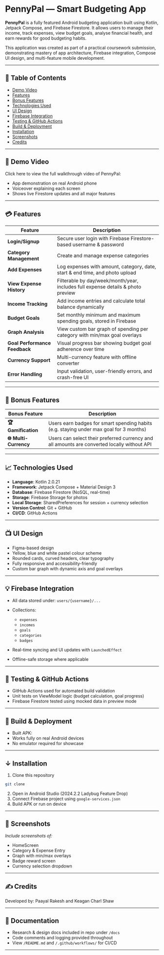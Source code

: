 # PennyPal — Smart Budgeting App

**PennyPal** is a fully featured Android budgeting application built using Kotlin, Jetpack Compose, and Firebase Firestore. It allows users to manage their income, track expenses, view budget goals, analyse financial health, and earn rewards for good budgeting habits.

This application was created as part of a practical coursework submission, demonstrating mastery of app architecture, Firebase integration, Compose UI design, and multi-feature mobile development.

---

## 📄 Table of Contents

* [Demo Video](#-demo-video)
* [Features](#-features)
* [Bonus Features](#-bonus-features)
* [Technologies Used](#-technologies-used)
* [UI Design](#-ui-design)
* [Firebase Integration](#-firebase-integration)
* [Testing & GitHub Actions](#-testing--github-actions)
* [Build & Deployment](#-build--deployment)
* [Installation](#-installation)
* [Screenshots](#-screenshots)
* [Credits](#-credits)

---

## 🎥 Demo Video

Click here to view the full walkthrough video of PennyPal: 

* App demonstration on real Android phone
* Voiceover explaining each screen
* Shows live Firestore updates and all major features

---

## 💳 Features

| Feature                       | Description                                                                      |
| ----------------------------- | -------------------------------------------------------------------------------- |
| **Login/Signup**              | Secure user login with Firebase Firestore-based username & password              |
| **Category Management**       | Create and manage expense categories                                             |
| **Add Expenses**              | Log expenses with amount, category, date, start & end time, and photo upload     |
| **View Expense History**      | Filterable by day/week/month/year, includes full expense details & photo preview |
| **Income Tracking**           | Add income entries and calculate total balance dynamically                       |
| **Budget Goals**              | Set monthly minimum and maximum spending goals, stored in Firebase               |
| **Graph Analysis**            | View custom bar graph of spending per category with min/max goal overlays        |
| **Goal Performance Feedback** | Visual progress bar showing budget goal adherence over time                      |
| **Currency Support**          | Multi-currency feature with offline converter                                    |
| **Error Handling**            | Input validation, user-friendly errors, and crash-free UI                        |

---

## 🏰 Bonus Features

| Bonus Feature         | Description                                                                                 |
| --------------------- | ------------------------------------------------------------------------------------------- |
| **🏆 Gamification**   | Users earn badges for smart spending habits (e.g. staying under max goal for 3 months)      |
| **🌐 Multi-Currency** | Users can select their preferred currency and all amounts are converted locally without API |

---

## 📈 Technologies Used

* **Language**: Kotlin 2.0.21
* **Framework**: Jetpack Compose + Material Design 3
* **Database**: Firebase Firestore (NoSQL, real-time)
* **Storage**: Firebase Storage for photos
* **Local Storage**: SharedPreferences for session + currency selection
* **Version Control**: Git + GitHub
* **CI/CD**: GitHub Actions

---

## 📺 UI Design

* Figma-based design
* Yellow, blue and white pastel colour scheme
* Rounded cards, curved headers, clear typography
* Fully responsive and accessibility-friendly
* Custom bar graph with dynamic axis and goal overlays

---

## 💡 Firebase Integration

* All data stored under: `users/{username}/...`
* Collections:

  * `expenses`
  * `incomes`
  * `goals`
  * `categories`
  * `badges`
* Real-time syncing and UI updates with `LaunchedEffect`
* Offline-safe storage where applicable

---

## 🌟 Testing & GitHub Actions

* GitHub Actions used for automated build validation
* Unit tests on ViewModel logic (budget calculation, goal progress)
* Firebase Firestore tested using mocked data in preview mode

---

## 🚀 Build & Deployment

* Built APK:
* Works fully on real Android devices
* No emulator required for showcase

---

## ↓ Installation

1. Clone this repository

```bash
git clone 
```

2. Open in Android Studio (2024.2.2 Ladybug Feature Drop)
3. Connect Firebase project using `google-services.json`
4. Build APK or run on device

---

## 📸 Screenshots

*Include screenshots of:*

* HomeScreen
* Category & Expense Entry
* Graph with min/max overlays
* Badge reward screen
* Currency selection dropdown

---

## ✍️ Credits

Developed by: Paayal Rakesh and Keagan Charl Shaw

---

## 📃 Documentation

* Research & design docs included in repo under `/docs`
* Code comments and logging provided throughout
* View `/README.md` and `/.github/workflows/` for CI/CD

---

